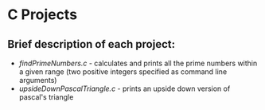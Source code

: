 # C Projects

Brief description of each project:
-
- *findPrimeNumbers.c* - calculates and prints all the prime numbers within a given range (two positive integers specified as command line arguments)
- *upsideDownPascalTriangle.c* - prints an upside down version of pascal's triangle
